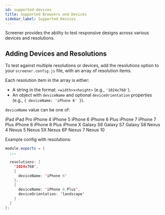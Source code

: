 ```yaml
---
id: supported-devices
title: Supported Browsers and Devices
sidebar_label: Supported Devices
---
```


Screener provides the ability to test responsive designs across various devices and resolutions.

## Adding Devices and Resolutions

To test against multiple resolutions or devices, add the resolutions option to your `screener.config.js` file, with an array of resolution items.

Each resolution item in the array is either:

* A string in the format: `<width>x<height>` (e.g., `'1024x768'`).
* An object with `deviceName` and optional `deviceOrientation` properties (e.g., `{ deviceName: 'iPhone 6' }`).

`deviceName` value can be one of:

iPad
iPad Pro
iPhone 4
iPhone 5
iPhone 6
iPhone 6 Plus
iPhone 7
iPhone 7 Plus
iPhone 8
iPhone 8 Plus
iPhone X
Galaxy S6
Galaxy S7
Galaxy S8
Nexus 4
Nexus 5
Nexus 5X
Nexus 6P
Nexus 7
Nexus 10

Example config with resolutions:

```java
module.exports = {
  ...

  resolutions: [
    '1024x768',
    {
      deviceName: 'iPhone 6'
    },
    {
      deviceName: 'iPhone 6 Plus',
      deviceOrientation: 'landscape'
    }
  ]
};
```
